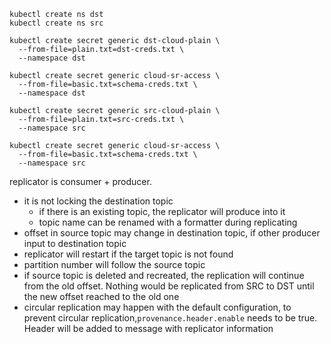 


```
kubectl create ns dst
kubectl create ns src

kubectl create secret generic dst-cloud-plain \
  --from-file=plain.txt=dst-creds.txt \
  --namespace dst

kubectl create secret generic cloud-sr-access \
  --from-file=basic.txt=schema-creds.txt \
  --namespace dst

kubectl create secret generic src-cloud-plain \
  --from-file=plain.txt=src-creds.txt \
  --namespace src

kubectl create secret generic cloud-sr-access \
  --from-file=basic.txt=schema-creds.txt \
  --namespace src
```

replicator is consumer + producer. 

- it is not locking the destination topic
    - if there is an existing topic, the replicator will produce into it
    - topic name can be renamed with a formatter during replicating
- offset in source topic may change in destination topic, if other producer input to destination topic
- replicator will restart if the target topic is not found
- partition number will follow the source topic
- if source topic is deleted and recreated, the replication will continue from the old offset. Nothing would be replicated from SRC to DST until the new offset reached to the old one
- circular replication may happen with the default configuration, to prevent circular replication,`provenance.header.enable` needs to be true. Header will be added to message with replicator information
